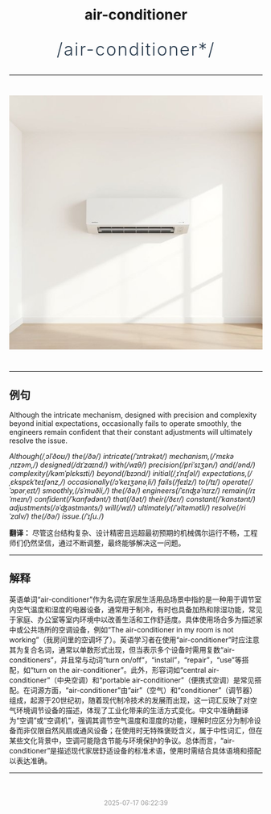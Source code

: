 <div align="center">

# air-conditioner

<div style="margin: 30px 0;">
<h1 style="font-size: 2.5em; font-weight: 300; letter-spacing: 2px; margin: 0; color: #2c3e50;">
/air-conditioner*/
</h1>
</div>

</div>

---

<div align="center" style="margin: 40px 0;">

![air-conditioner](images/air-conditioner.png)

</div>

---

## 例句

Although the intricate mechanism, designed with precision and complexity beyond initial expectations, occasionally fails to operate smoothly, the engineers remain confident that their constant adjustments will ultimately resolve the issue.

*Although(/ˌɔlˈðoʊ/) the(/ðə/) intricate(/ˈɪntrəkət/) mechanism,(/ˈmɛkəˌnɪzəm,/) designed(/dɪˈzaɪnd/) with(/wɪθ/) precision(/priˈsɪʒən/) and(/ənd/) complexity(/kəmˈplɛksɪti/) beyond(/bɪɔnd/) initial(/ˌɪˈnɪʃəl/) expectations,(/ˌɛkspɛkˈteɪʃənz,/) occasionally(/ɔˈkeɪʒənəˌli/) fails(/feɪlz/) to(/tɪ/) operate(/ˈɔpərˌeɪt/) smoothly,(/sˈmuðli,/) the(/ðə/) engineers(/ˈɛnʤəˈnɪrz/) remain(/rɪˈmeɪn/) confident(/ˈkɑnfədənt/) that(/ðət/) their(/ðɛr/) constant(/ˈkɑnstənt/) adjustments(/əˈʤəstmənts/) will(/wɪl/) ultimately(/ˈəltəmətli/) resolve(/riˈzɑlv/) the(/ðə/) issue.(/ˈɪʃu./)*

**翻译：** 尽管这台结构复杂、设计精密且远超最初预期的机械偶尔运行不畅，工程师们仍然坚信，通过不断调整，最终能够解决这一问题。

---

## 解释

英语单词“air-conditioner”作为名词在家居生活用品场景中指的是一种用于调节室内空气温度和湿度的电器设备，通常用于制冷，有时也具备加热和除湿功能，常见于家庭、办公室等室内环境中以改善生活和工作舒适度。具体使用场合多为描述家中或公共场所的空调设备，例如“The air-conditioner in my room is not working”（我房间里的空调坏了）。英语学习者在使用“air-conditioner”时应注意其为复合名词，通常以单数形式出现，但当表示多个设备时需用复数“air-conditioners”，并且常与动词“turn on/off”，“install”，“repair”，“use”等搭配，如“turn on the air-conditioner”。此外，形容词如“central air-conditioner”（中央空调）和“portable air-conditioner”（便携式空调）是常见搭配。在词源方面，“air-conditioner”由“air”（空气）和“conditioner”（调节器）组成，起源于20世纪初，随着现代制冷技术的发展而出现，这一词汇反映了对空气环境调节设备的描述，体现了工业化带来的生活方式变化。中文中准确翻译为“空调”或“空调机”，强调其调节空气温度和湿度的功能，理解时应区分为制冷设备而非仅限自然风扇或通风设备；在使用时无特殊褒贬含义，属于中性词汇，但在某些文化背景中，空调可能隐含节能与环境保护的争议。总体而言，“air-conditioner”是描述现代家居舒适设备的标准术语，使用时需结合具体语境和搭配以表达准确。


---

<div align="center" style="margin-top: 50px;">
<small style="color: #999; font-size: 0.9em;">2025-07-17 06:22:39</small>
</div>
